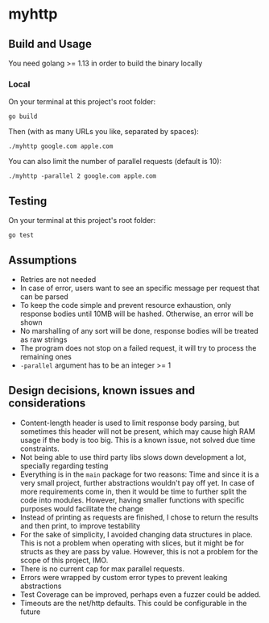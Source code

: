 # myhttp

## Build and Usage

You need golang  >= 1.13 in order to build the binary locally

### Local

On your terminal at this project's root folder:

  `go build`

Then (with as many URLs you like, separated by spaces):

  `./myhttp google.com apple.com`

You can also limit the number of parallel requests (default is 10):

  `./myhttp -parallel 2 google.com apple.com`

## Testing

On your terminal at this project's root folder:
  
  `go test`
  
## Assumptions 

- Retries are not needed
- In case of error, users want to see an specific message per request that can be parsed
- To keep the code simple and prevent resource exhaustion, only response bodies until 10MB will be hashed.
  Otherwise, an error will be shown
- No marshalling of any sort will be done, response bodies will be treated as raw strings
- The program does not stop on a failed request, it will try to process the remaining ones
- `-parallel` argument has to be an integer >= 1

## Design decisions, known issues and considerations

- Content-length header is used to limit response body parsing, but sometimes this header will
  not be present, which may cause high RAM usage if the body is too big.
  This is a known issue, not solved due time constraints.
- Not being able to use third party libs slows down development a lot, specially regarding testing
- Everything is in the `main` package for two reasons: Time and since it is a very small
  project, further abstractions wouldn't pay off yet. In case of more requirements come in,
  then it would be time to further split the code into modules. However, having smaller functions with specific purposes would facilitate the change
- Instead of printing as requests are finished, I chose to return the results and then print,
  to improve testability
- For the sake of simplicity, I avoided changing data structures in place. This is not a problem
  when operating with slices, but it might be for structs as they are pass by value. However, this is not a problem for the scope of this project, IMO.
- There is no current cap for max parallel requests. 
- Errors were wrapped by custom error types to prevent leaking abstractions
- Test Coverage can be improved, perhaps even a fuzzer could be added.
- Timeouts are the net/http defaults. This could be configurable in the future
